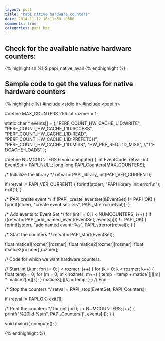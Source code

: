```yaml
---
layout: post
title: "Papi native hardware counters"
date: 2014-11-12 16:11:50 -0600
comments: true
categories: papi hpc
---
```


## Check for the available native hardware counters:

{% highlight sh %}
$ papi_native_avail
{% endhighlight %}

## Sample code to get the values for native hardware counters

{% highlight c %}
#include <stdio.h>
#include <papi.h>

#define MAX_COUNTERS 256
int rozmer = 1;

static char * events[] = {
  "PERF_COUNT_HW_CACHE_L1D:WRITE",
  "PERF_COUNT_HW_CACHE_L1D:ACCESS",
  "PERF_COUNT_HW_CACHE_L1D:READ",
  "PERF_COUNT_HW_CACHE_L1D:PREFETCH",
  "PERF_COUNT_HW_CACHE_L1D:MISS",
  "HW_PRE_REQ:L1D_MISS",
  //"L1-DCACHE-LOADS"
};

#define NUMCOUNTERS 6
void compute() {
  int EventCode, retval;
  int EventSet = PAPI_NULL;
  long long PAPI_Counters[MAX_COUNTERS];

  /* Initialize the library */
  retval = PAPI_library_init(PAPI_VER_CURRENT);

  if  (retval != PAPI_VER_CURRENT) {
    fprintf(stderr, "PAPI library init error!\n");
    exit(1);
  }

  /* PAPI create event */
  if (PAPI_create_eventset(&EventSet) != PAPI_OK) {
    fprintf(stderr, "create event set: %s", PAPI_strerror(retval));
  }

  /* Add events to Event Set */
  for (int i = 0; i < NUMCOUNTERS; i++) {
    if ((retval = PAPI_add_named_event(EventSet, events[i])) != PAPI_OK) {
        fprintf(stderr, "add named event: %s", PAPI_strerror(retval));
    }
  }

  /* Start the counters */
  retval = PAPI_start(EventSet);

  float matice1[rozmer][rozmer];
  float matice2[rozmer][rozmer];
  float matice3[rozmer][rozmer];

  // Code for which we want hardware counters.

  // Start
  int j,k,m;
  for(j = 0; j < rozmer; j++)
  {
    for (k = 0; k < rozmer; k++)
    {
      float temp = 0;
      for (m = 0; m < rozmer; m++)
      {
        temp = temp + matice1[j][m] * matice2[m][k];
      }
      matice3[j][k] = temp;
    }
  }
  // End

  /* Stop the counters */
  retval = PAPI_stop(EventSet, PAPI_Counters);

  if (retval != PAPI_OK) exit(1);

  /* Print the counters */
  for (int j = 0; j < NUMCOUNTERS; j++) {
    printf("%20lld %s\n", PAPI_Counters[j], events[j]);
  }
}

void main(){
  compute();
}

{% endhighlight %}
